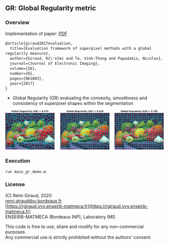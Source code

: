 ## GR: Global Regularity metric


### Overview

Implementation of paper:   [PDF](https://hal.archives-ouvertes.fr/hal-01519635/file/Giraud_JEI_GR.pdf)
```
@article{giraud2017evaluation,
  title={Evaluation framework of superpixel methods with a global regularity measure},
  author={Giraud, R{\'e}mi and Ta, Vinh-Thong and Papadakis, Nicolas},
  journal={Journal of Electronic Imaging},
  volume={26},
  number={6},
  pages={061603},
  year={2017}
}
```

- Global Regularity (GR) evaluating the convexity, smoothness and consistency of superpixel shapes within the segmentation 

![image](./Figures/gr_examples.png)


### Execution
```
run main_gr_demo.m    
```


### License

(C) Rémi Giraud, 2020  
remi.giraud@u-bordeaux.fr  
[https://rgiraud.vvv.enseirb-matmeca.fr](https://rgiraud.vvv.enseirb-matmeca.fr)  
ENSEIRB-MATMECA (Bordeaux INP), Laboratory IMS

This code is free to use, share and modify for any non-commercial purposes.  
Any commercial use is strictly prohibited without the authors' consent.
